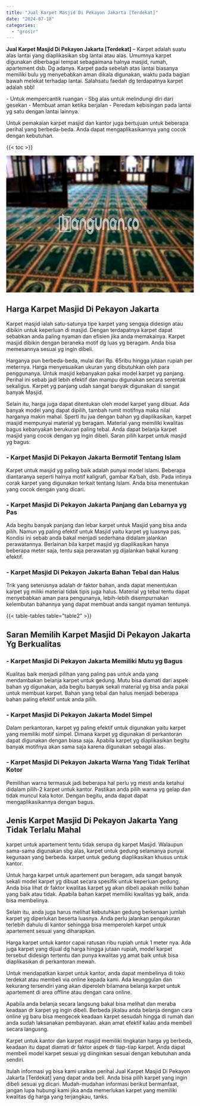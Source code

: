 ```yaml
---
title: "Jual Karpet Masjid Di Pekayon Jakarta [Terdekat]"
date: "2024-07-18"
categories: 
  - "grosir"
---
```


**Jual Karpet Masjid Di Pekayon Jakarta \[Terdekat\]** – Karpet adalah suatu alas lantai yang diaplikasikan sbg lantai atau alas. Umumnya karpet digunakan diberbagai tempat sebagaimana halnya masjid, rumah, apartement dsb. Dg adanya. Karpet pada sebelah atas lantai biasanya memiliki bulu yg menyebabkan aman dikala digunakan, waktu pada bagian bawah melekat terhadap lantai. Salahsatu faedah dg terdapatnya karpet adalah sbb!

\- Untuk mempercantik ruangan - Sbg alas untuk melindungi diri dari gesekan - Membuat aman ketika berjalan - Peredam kebisingan pada lantai yg satu dengan lantai lainnya.

Untuk pemakaian karpet masjid dan kantor juga bertujuan untuk beberapa perihal yang berbeda-beda. Anda dapat mengaplikasikannya yang cocok dengan kebutuhan.

{{< toc >}}

![Jual Karpet Masjid Di Pekayon Jakarta [Terdekat]](/images/grosir-karpet-murah-62.png)

## Harga Karpet Masjid Di Pekayon Jakarta

Karpet masjid ialah satu-satunya tipe karpet yang sengaja didesign atau dibikin untuk keperluan di masjid. Dengan terdapatnya karpet dapat sebabkan anda paling nyaman dan efisien jika anda memakainya. Karpet masjid dibikin dengan beraneka motif dg luas yg beragam. Anda bisa memesannya sesuai yg ingin dibeli.

Harganya pun berbeda-beda, mulai dari Rp. 65ribu hingga jutaan rupiah per meternya. Harga menyesuaikan ukuran yang dibutuhkan oleh para penggunanya. Untuk masjid kebanyakan pakai model karpet yg panjang. Perihal ini sebab jadi lebih efektif dan mampu digunakan secara serentak sekaligus. Karpet yg panjang udah sangat banyak digunakan di sangat banyak Masjid.

Selain itu, harga juga dapat ditentukan oleh model karpet yang dibuat. Ada banyak model yang dapat dipilih, tambah rumit motifnya maka nilai harganya makin mahal. Sperti itu jua dengan bahan yg diaplikasikan, karpet masjid mempunyai material yg beragam. Material yang memiliki kwalitas bagus kebanyakan berukuran paling tebal. Anda dapat belanja karpet masjid yang cocok dengan yg ingin dibeli. Saran pilih karpet untuk masjid yg bagus:

### \- Karpet Masjid Di Pekayon Jakarta Bermotif Tentang Islam

Karpet untuk masjid yg paling baik adalah punyai model islami. Beberapa diantaranya seperti halnya motif kaligrafi, gambar Ka’bah, dsb. Pada intinya corak karpet yang digunakan terkait tentang Islam. Anda bisa menentukan yang cocok dengan yang dicari.

### \- Karpet Masjid Di Pekayon Jakarta Panjang dan Lebarnya yg Pas

Ada begitu banyak panjang dan lebar karpet untuk Masjid yang bisa anda pilih. Namun yg paling efektif untuk Masjid yaitu karpet yg luasnya pas. Kondisi ini sebab anda bakal menjadi sederhana didalam jalankan perawatannya. Berlainan bila karpet masjid yg diaplikasikan hanya beberapa meter saja, tentu saja perawatan yg dijalankan bakal kurang efektif.

### \- Karpet Masjid Di Pekayon Jakarta Bahan Tebal dan Halus

Trik yang seterusnya adalah dr faktor bahan, anda dapat menentukan karpet yg miliki material tidak tipis juga halus. Material yg tebal tentu dapat menyebabkan aman para pengunanya, lebih-lebih disempurnakan kelembutan bahannya yang dapat membuat anda sangat nyaman tentunya.

{{< table-tables table="table2" >}}

## Saran Memilih Karpet Masjid Di Pekayon Jakarta Yg Berkualitas

### \- Karpet Masjid Di Pekayon Jakarta Memiliki Mutu yg Bagus

Kualitas baik menjadi pilihan yang paling pas untuk anda yang mendambakan belanja karpet untuk gedung. Mutu bisa diamati dari aspek bahan yg digunakan, ada begitu banyak sekali material yg bisa anda pakai untuk membuat karpet. Bahan yang tebal dan halus menjadi beberapa bahan paling efektif untuk anda pilih.

### \- Karpet Masjid Di Pekayon Jakarta Model Simpel

Dalam perkantoran, karpet yg paling efektif untuk digunakan yaitu karpet yang memiliki motif simpel. Dimana karpet yg digunakan di perkantoran dapat digunakan dengan biasa saja. Apabila karpet yg diaplikasikan begitu banyak motifnya akan sama saja karena digunakan sebagai alas.

### \- Karpet Masjid Di Pekayon Jakarta Warna Yang Tidak Terlihat Kotor

Pemilihan warna termasuk jadi beberapa hal perlu yg mesti anda ketahui didalam pilih-2 karpet untuk kantor. Pastikan anda pilih warna yg gelap dan tidak muncul kala kotor. Dengan begitu, anda dapat dapat mengaplikasikannya dengan bagus.

## Jenis Karpet Masjid Di Pekayon Jakarta Yang Tidak Terlalu Mahal

karpet untuk apartement tentu tidak serupa dg karpet Masjid. Walaupun sama-sama digunakan sbg alas, karpet untuk gedung selamanya punyai kegunaan yang berbeda. karpet untuk gedung diaplikasikan khusus untuk kantor.

Untuk harga karpet untuk apartement pun beragam, ada sangat banyak sekali model karpet yg dibuat secara spesifik untuk keperluan gedung. Anda bisa lihat dr faktor kwalitas karpet yg akan dibeli apakah miliki bahan yang baik atau tidak. Apabila bahan karpet memiliki kwalitas yg baik, anda bisa membelinya.

Selain itu, anda juga harus melihat kebutuhkan gedung berkenaan jumlah karpet yg diperlukan beserta luasnya. Anda perlu jalankan pengukuran terlebih dahulu di kantor sehingga bisa memperoleh karpet untuk apartement sesuai yang diharapkan.

Harga karpet untuk kantor capai ratusan ribu rupiah untuk 1 meter nya. Ada juga karpet yang dijual dg harga hingga jutaan rupiah, model karpet tersebut didesign tertentu dan punya kwalitas yg amat baik untuk bisa diaplikasikan di perkantoran mewah.

Untuk mendapatkan karpet untuk kantor, anda dapat membelinya di toko terdekat atau membeli via online kepada kami. Ada keunggulan dan kekurang tersendiri yang akan diperoleh bilamana belanja karpet untuk apartement di area offline atau dengan cara online.

Apabila anda belanja secara langsung bakal bisa melihat dan meraba keadaan dr karpet yg ingin dibeli. Berbeda jikalau anda belanja dengan cara online yg baru bisa mengecek keadaan karpet sesudah hingga di rumah dan anda sudah laksanakan pembayaran. akan amat efektif kalau anda membeli secara langusng.

Karpet untuk kantor dan karpet masjid memiliki tingkatan harga yg berbeda, keadaan itu dapat diamati dr faktor aspek dr tiap-tiap karpet. Anda dapat membeli model karpet sesuai yg diinginkan sesuai dengan kebutuhan anda sendiri.

Itulah informasi yg bisa kami uraikan perihal Jual Karpet Masjid Di Pekayon Jakarta \[Terdekat\] yang dapat anda beli. Anda bisa pilih karpet yang ingin dibeli sesuai yg dicari. Mudah-mudahan informasi berikut bermanfaat, jangan lupa hubungi kami jika anda memerlukan karpet yang memiliki kwalitas dg harga yang terjangkau, tanks.
